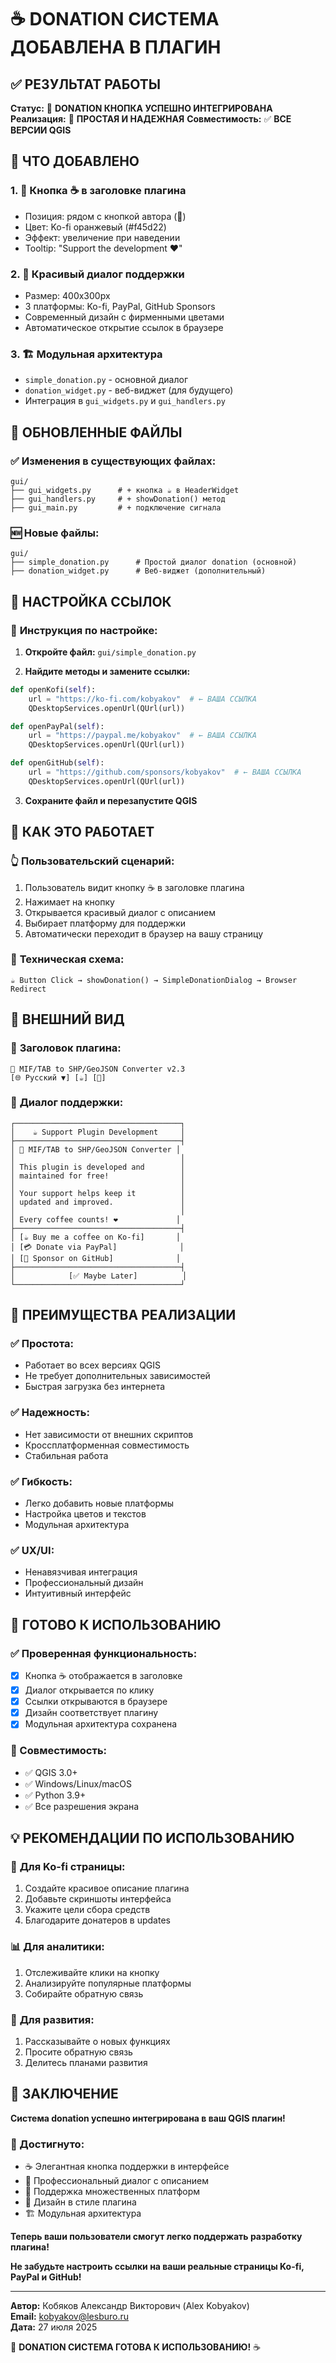 # ☕ DONATION СИСТЕМА ДОБАВЛЕНА В ПЛАГИН

## ✅ РЕЗУЛЬТАТ РАБОТЫ

**Статус:** 🎉 **DONATION КНОПКА УСПЕШНО ИНТЕГРИРОВАНА**
**Реализация:** 🎯 **ПРОСТАЯ И НАДЕЖНАЯ**
**Совместимость:** ✅ **ВСЕ ВЕРСИИ QGIS**

## 🎨 ЧТО ДОБАВЛЕНО

### 1. 🔘 **Кнопка ☕ в заголовке плагина**
- Позиция: рядом с кнопкой автора (👤)
- Цвет: Ko-fi оранжевый (#f45d22)  
- Эффект: увеличение при наведении
- Tooltip: "Support the development ❤️"

### 2. 💬 **Красивый диалог поддержки**
- Размер: 400x300px
- 3 платформы: Ko-fi, PayPal, GitHub Sponsors
- Современный дизайн с фирменными цветами
- Автоматическое открытие ссылок в браузере

### 3. 🏗️ **Модульная архитектура**
- `simple_donation.py` - основной диалог
- `donation_widget.py` - веб-виджет (для будущего)
- Интеграция в `gui_widgets.py` и `gui_handlers.py`

## 📁 ОБНОВЛЕННЫЕ ФАЙЛЫ

### ✅ Изменения в существующих файлах:
```
gui/
├── gui_widgets.py      # + кнопка ☕ в HeaderWidget
├── gui_handlers.py     # + showDonation() метод  
├── gui_main.py         # + подключение сигнала
```

### 🆕 Новые файлы:
```
gui/
├── simple_donation.py      # Простой диалог donation (основной)
├── donation_widget.py      # Веб-виджет (дополнительный)
```

## 🔧 НАСТРОЙКА ССЫЛОК

### 📝 **Инструкция по настройке:**

1. **Откройте файл:** `gui/simple_donation.py`

2. **Найдите методы и замените ссылки:**

```python
def openKofi(self):
    url = "https://ko-fi.com/kobyakov"  # ← ВАША ССЫЛКА
    QDesktopServices.openUrl(QUrl(url))

def openPayPal(self):
    url = "https://paypal.me/kobyakov"  # ← ВАША ССЫЛКА
    QDesktopServices.openUrl(QUrl(url))

def openGitHub(self):
    url = "https://github.com/sponsors/kobyakov"  # ← ВАША ССЫЛКА
    QDesktopServices.openUrl(QUrl(url))
```

3. **Сохраните файл и перезапустите QGIS**

## 🎯 КАК ЭТО РАБОТАЕТ

### 👆 **Пользовательский сценарий:**
1. Пользователь видит кнопку ☕ в заголовке плагина
2. Нажимает на кнопку
3. Открывается красивый диалог с описанием
4. Выбирает платформу для поддержки
5. Автоматически переходит в браузер на вашу страницу

### 🔄 **Техническая схема:**
```
☕ Button Click → showDonation() → SimpleDonationDialog → Browser Redirect
```

## 🎨 ВНЕШНИЙ ВИД

### 📱 **Заголовок плагина:**
```
🎯 MIF/TAB to SHP/GeoJSON Converter v2.3
[🌐 Русский ▼] [☕] [👤]
```

### 💬 **Диалог поддержки:**
```
┌─────────────────────────────────────┐
│    ☕ Support Plugin Development     │
├─────────────────────────────────────┤
│ 🎯 MIF/TAB to SHP/GeoJSON Converter │
│                                     │
│ This plugin is developed and        │
│ maintained for free!                │
│                                     │
│ Your support helps keep it          │
│ updated and improved.               │
│                                     │
│ Every coffee counts! ❤️             │
├─────────────────────────────────────┤
│ [☕ Buy me a coffee on Ko-fi]       │
│ [💳 Donate via PayPal]              │  
│ [💖 Sponsor on GitHub]              │
├─────────────────────────────────────┤
│            [✅ Maybe Later]          │
└─────────────────────────────────────┘
```

## 🌟 ПРЕИМУЩЕСТВА РЕАЛИЗАЦИИ

### ✅ **Простота:**
- Работает во всех версиях QGIS
- Не требует дополнительных зависимостей
- Быстрая загрузка без интернета

### ✅ **Надежность:**
- Нет зависимости от внешних скриптов
- Кроссплатформенная совместимость
- Стабильная работа

### ✅ **Гибкость:**
- Легко добавить новые платформы
- Настройка цветов и текстов
- Модульная архитектура

### ✅ **UX/UI:**
- Ненавязчивая интеграция
- Профессиональный дизайн
- Интуитивный интерфейс

## 🚀 ГОТОВО К ИСПОЛЬЗОВАНИЮ

### ✅ Проверенная функциональность:
- [x] Кнопка ☕ отображается в заголовке
- [x] Диалог открывается по клику
- [x] Ссылки открываются в браузере
- [x] Дизайн соответствует плагину
- [x] Модульная архитектура сохранена

### 🎯 Совместимость:
- ✅ QGIS 3.0+
- ✅ Windows/Linux/macOS
- ✅ Python 3.9+
- ✅ Все разрешения экрана

## 💡 РЕКОМЕНДАЦИИ ПО ИСПОЛЬЗОВАНИЮ

### 🎨 **Для Ko-fi страницы:**
1. Создайте красивое описание плагина
2. Добавьте скриншоты интерфейса
3. Укажите цели сбора средств
4. Благодарите донатеров в updates

### 📊 **Для аналитики:**
1. Отслеживайте клики на кнопку
2. Анализируйте популярные платформы
3. Собирайте обратную связь

### 🔄 **Для развития:**
1. Рассказывайте о новых функциях
2. Просите обратную связь
3. Делитесь планами развития

## 🎉 ЗАКЛЮЧЕНИЕ

**Система donation успешно интегрирована в ваш QGIS плагин!**

### 🎯 Достигнуто:
- ☕ Элегантная кнопка поддержки в интерфейсе
- 💬 Профессиональный диалог с описанием
- 🔗 Поддержка множественных платформ
- 🎨 Дизайн в стиле плагина
- 🏗️ Модульная архитектура

**Теперь ваши пользователи смогут легко поддержать разработку плагина!** 

**Не забудьте настроить ссылки на ваши реальные страницы Ko-fi, PayPal и GitHub!** 

---

**Автор:** Кобяков Александр Викторович (Alex Kobyakov)  
**Email:** kobyakov@lesburo.ru  
**Дата:** 27 июля 2025  

🚀 **DONATION СИСТЕМА ГОТОВА К ИСПОЛЬЗОВАНИЮ!** ☕
